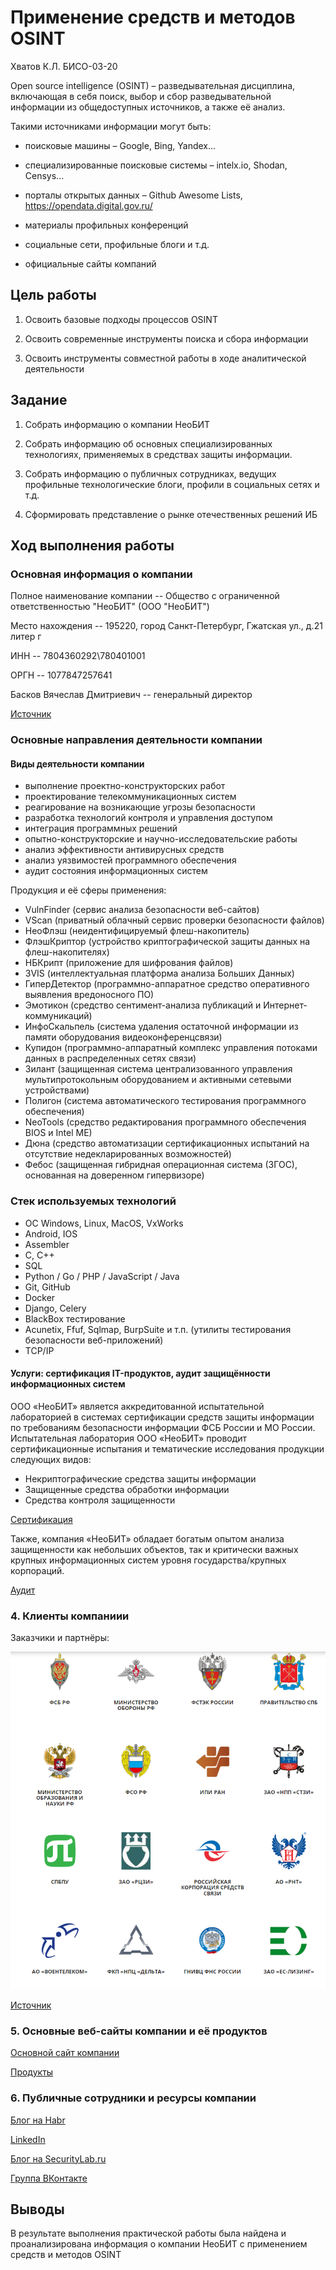 ﻿Применение средств и методов OSINT
================
Хватов К.Л. БИСО-03-20

Open source intelligence (OSINT) – разведывательная дисциплина, включающая в себя поиск, выбор
и сбор разведывательной информации из общедоступных источников, а также её анализ.

Такими источниками информации могут быть:

- поисковые машины – Google, Bing, Yandex...

- специализированные поисковые системы – intelx.io, Shodan, Censys...

- порталы открытых данных – Github Awesome Lists, https://opendata.digital.gov.ru/

- материалы профильных конференций

- социальные сети, профильные блоги и т.д.

- официальные сайты компаний

## Цель работы
1. Освоить базовые подходы процессов OSINT

2. Освоить современные инструменты поиска и сбора информации

3. Освоить инструменты совместной работы в ходе аналитической деятельности

## Задание
1. Собрать информацию о компании НеоБИТ

2. Собрать информацию об основных специализированных технологиях, применяемых в средствах защиты информации.

3. Собрать информацию о публичных сотрудниках, ведущих профильные технологические блоги, профили в социальных сетях и т.д.

4. Сформировать представление о рынке отечественных решений ИБ

## Ход выполнения работы

### Основная информация о компании

Полное наименование компании -- Общество с ограниченной ответственностью "НеоБИТ" (ООО "НеоБИТ")

Место нахождения -- 195220, город Санкт-Петербург, Гжатская ул., д.21 литер г

ИНН -- 7804360292\780401001

ОРГН -- 1077847257641

Басков Вячеслав Дмитриевич -- генеральный директор 

[Источник](https://www.rusprofile.ru/id/1402705)

### Основные направления деятельности компании

#### Виды деятельности компании

- выполнение проектно-конструкторских работ
- проектирование телекоммуникационных систем
- реагирование на возникающие угрозы безопасности
- разработка технологий контроля и управления доступом
- интеграция программных решений
- опытно-конструкторские и научно-исследовательские работы
- анализ эффективности антивирусных средств
- анализ уязвимостей программного обеспечения
- аудит состояния информационных систем

Продукция и её сферы применения:

- VulnFinder (сервис анализа безопасности веб-сайтов)
- VScan (приватный облачный сервис проверки безопасности файлов)
- НеоФлэш (неидентифицируемый флеш-накопитель)
- ФлэшКриптор (устройство криптографической защиты данных на флеш-накопителях)
- НБКрипт (приложение для шифрования файлов)
- 3VIS (интеллектуальная платформа анализа Больших Данных)
- ГиперДетектор (программно-аппаратное средство оперативного выявления вредоносного ПО)
- Эмотикон (средство сентимент-анализа публикаций и Интернет-коммуникаций)
- ИнфоСкальпель (система удаления остаточной информации из памяти оборудования видеоконференцсвязи)
- Купидон (программно-аппаратный комплекс управления потоками данных в распределенных сетях связи)
- Зилант (защищенная система централизованного управления мультипротокольным оборудованием и активными сетевыми устройствами)
- Полигон (система автоматического тестирования программного обеспечения)
- NeoTools (средство редактирования программного обеспечения BIOS и Intel ME)
- Дюна (средство автоматизации сертификационных испытаний на отсутствие недекларированных возможностей)
- Фебос (защищенная гибридная операционная система (ЗГОС), основанная на доверенном гипервизоре)

### Стек используемых технологий

- ОС Windows, Linux, MacOS, VxWorks
- Android, IOS
- Assembler
- C, C++
- SQL
- Python / Go / PHP / JavaScript / Java
- Git, GitHub
- Docker
- Django, Celery
- BlackBox тестирование
- Acunetix, Ffuf, Sqlmap, BurpSuite и т.п. (утилиты тестирования безопасности веб-приложений)
- TCP/IP

#### Услуги: сертификация IT-продуктов, аудит защищённости информационных систем

ООО «НеоБИТ» является аккредитованной испытательной лабораторией в системах сертификации средств защиты информации 
по требованиям безопасности информации ФСБ России и МО России. Испытательная лаборатория ООО «НеоБИТ» проводит 
сертификационные испытания и тематические исследования продукции следующих видов:

- Некриптографические средства защиты информации
- Защищенные средства обработки информации
- Средства контроля защищенности

[Сертификация](https://neobit.ru/services/certification)

Также, компания «НеоБИТ» обладает богатым опытом анализа защищенности как небольших объектов, 
так и критически важных крупных информационных систем уровня государства/крупных корпораций.

[Аудит](https://neobit.ru/services/audit)

### 4. Клиенты компаниии

Заказчики и партнёры:

![](./1.png)

[Источник](https://neobit.ru/partners)

### 5. Основные веб-сайты компании и её продуктов

[Основной сайт компании](https://neobit.ru/)

[Продукты](https://neobit.ru/products)

### 6. Публичные сотрудники и ресурсы компании

[Блог на Habr](https://habr.com/ru/companies/neobit/articles/)

[LinkedIn](https://ru.linkedin.com/company/llc-neobit?original_referer=https%3A%2F%2Fwww.google.com%2F)

[Блог на SecurityLab.ru](https://www.securitylab.ru/blog/company/neobit/)

[Группа ВКонтакте](https://vk.com/public101268489)

## Выводы

В результате выполнения практической работы была найдена и проанализирована информация о компании НеоБИТ с применением средств
и методов OSINT
